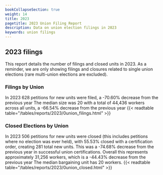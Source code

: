 ```yaml
---
bookCollapseSection: true
weight: 14
title: 2023
pagetitle: 2023 Union Filing Report
description: Data on union election filings in 2023
keywords: union filings
---
```


## 2023 filings

This report details the number of filings and closed units in 2023. As a reminder, we are only showing filings and closures related to single union elections (rare multi-union elections are excluded).

### Filings by Union
In 2023 628 petitions for new units were filed, a -70.60% decrease from the previous year The median size was 20 with a total of 44,436 workers across all units, a -66.54% decrease from the previous year
{{< readtable table="/tables/reports/2023/0union_filings.html" >}}

### Closed Elections by Union
In 2023 506 petitions for new units were closed (this includes petitions where no election was ever held), with 55.53% closed with a certification order, creating 281 total new units. This was a -74.68% decrease from the previous year in successful union certifications. Overall this represents approximately 31,256 workers, which is a -44.43% decrease from the previous year The median bargaining unit has 20 workers.
{{< readtable table="/tables/reports/2023/0union_closed.html" >}}
